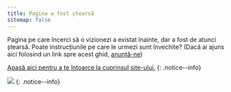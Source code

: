 ```yaml
---
title: Pagina a fost ștearsă
sitemap: false
---
```


Pagina pe care încerci să o vizionezi a existat înainte, dar a fost de atunci ștearsă. Poate instrucțiunile pe care le urmezi sunt învechite? (Dacă ai ajuns aici folosind un link spre acest ghid, [anunță-ne](https://github.com/hacks-guide/Guide_Wii/issues))

[Apasă aici pentru a te întoarce la cuprinsul site-ului.](site-navigation)
{: .notice--info}

![](https://http.cat/410)
{: .notice--info}
